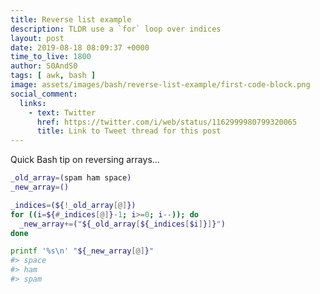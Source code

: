 ```yaml
---
title: Reverse list example
description: TLDR use a `for` loop over indices 
layout: post
date: 2019-08-18 08:09:37 +0000
time_to_live: 1800
author: S0AndS0
tags: [ awk, bash ]
image: assets/images/bash/reverse-list-example/first-code-block.png
social_comment:
  links:
    - text: Twitter
      href: https://twitter.com/i/web/status/1162999980799320065
      title: Link to Tweet thread for this post
---
```




Quick Bash tip on reversing arrays...

```bash
_old_array=(spam ham space)
_new_array=()

_indices=(${!_old_array[@]})
for ((i=${#_indices[@]}-1; i>=0; i--)); do
  _new_array+=("${_old_array[${_indices[$i]}]}")
done

printf '%s\n' "${_new_array[@]}"
#> space
#> ham
#> spam
```

